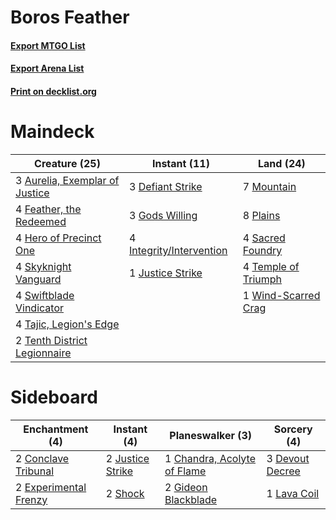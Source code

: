 # Boros Feather

#### [Export MTGO List](../collection/Boros%20Feather/Boros%20Feather.txt)
#### [Export Arena List](../collection/Boros%20Feather/Boros%20Feather_arena.txt)
#### [Print on decklist.org](http://decklist.org/?deckmain=3%09Aurelia,%20Exemplar%20of%20Justice%0A3%09Defiant%20Strike%0A4%09Feather,%20the%20Redeemed%0A3%09Gods%20Willing%0A4%09Hero%20of%20Precinct%20One%0A4%09Integrity/Intervention%0A1%09Justice%20Strike%0A7%09Mountain%0A8%09Plains%0A4%09Sacred%20Foundry%0A4%09Skyknight%20Vanguard%0A4%09Swiftblade%20Vindicator%0A4%09Tajic,%20Legion's%20Edge%0A4%09Temple%20of%20Triumph%0A2%09Tenth%20District%20Legionnaire%0A1%09Wind-Scarred%20Crag&deckside=1%09Chandra,%20Acolyte%20of%20Flame%0A2%09Conclave%20Tribunal%0A3%09Devout%20Decree%0A2%09Experimental%20Frenzy%0A2%09Gideon%20Blackblade%0A2%09Justice%20Strike%0A1%09Lava%20Coil%0A2%09Shock)
# Maindeck

|                                              Creature (25)                                              |                                           Instant (11)                                            |                                          Land (24)                                           |
|---------------------------------------------------------------------------------------------------------|---------------------------------------------------------------------------------------------------|----------------------------------------------------------------------------------------------|
|3 [Aurelia, Exemplar of Justice](http://gatherer.wizards.com/Pages/Card/Details.aspx?multiverseid=452903)|3 [Defiant Strike](http://gatherer.wizards.com/Pages/Card/Details.aspx?multiverseid=386515)        |7 [Mountain](http://gatherer.wizards.com/Pages/Card/Details.aspx?multiverseid=439859)         |
|4 [Feather, the Redeemed](http://gatherer.wizards.com/Pages/Card/Details.aspx?multiverseid=461124)       |3 [Gods Willing](http://gatherer.wizards.com/Pages/Card/Details.aspx?multiverseid=442005)          |8 [Plains](http://gatherer.wizards.com/Pages/Card/Details.aspx?multiverseid=439856)           |
|4 [Hero of Precinct One](http://gatherer.wizards.com/Pages/Card/Details.aspx?multiverseid=457155)        |4 [Integrity/Intervention](http://gatherer.wizards.com/Pages/Card/Details.aspx?multiverseid=452977)|4 [Sacred Foundry](http://gatherer.wizards.com/Pages/Card/Details.aspx?multiverseid=405106)   |
|4 [Skyknight Vanguard](http://gatherer.wizards.com/Pages/Card/Details.aspx?multiverseid=466972)          |1 [Justice Strike](http://gatherer.wizards.com/Pages/Card/Details.aspx?multiverseid=452932)        |4 [Temple of Triumph](http://gatherer.wizards.com/Pages/Card/Details.aspx?multiverseid=373560)|
|4 [Swiftblade Vindicator](http://gatherer.wizards.com/Pages/Card/Details.aspx?multiverseid=452953)       |                                                                                                   |1 [Wind-Scarred Crag](http://gatherer.wizards.com/Pages/Card/Details.aspx?multiverseid=405452)|
|4 [Tajic, Legion's Edge](http://gatherer.wizards.com/Pages/Card/Details.aspx?multiverseid=452954)        |                                                                                                   |                                                                                              |
|2 [Tenth District Legionnaire](http://gatherer.wizards.com/Pages/Card/Details.aspx?multiverseid=461149)  |                                                                                                   |                                                                                              |


# Sideboard

|                                        Enchantment (4)                                         |                                        Instant (4)                                        |                                           Planeswalker (3)                                           |                                       Sorcery (4)                                        |
|------------------------------------------------------------------------------------------------|-------------------------------------------------------------------------------------------|------------------------------------------------------------------------------------------------------|------------------------------------------------------------------------------------------|
|2 [Conclave Tribunal](http://gatherer.wizards.com/Pages/Card/Details.aspx?multiverseid=452756)  |2 [Justice Strike](http://gatherer.wizards.com/Pages/Card/Details.aspx?multiverseid=452932)|1 [Chandra, Acolyte of Flame](http://gatherer.wizards.com/Pages/Card/Details.aspx?multiverseid=466880)|3 [Devout Decree](http://gatherer.wizards.com/Pages/Card/Details.aspx?multiverseid=466767)|
|2 [Experimental Frenzy](http://gatherer.wizards.com/Pages/Card/Details.aspx?multiverseid=452849)|2 [Shock](http://gatherer.wizards.com/Pages/Card/Details.aspx?multiverseid=129732)         |2 [Gideon Blackblade](http://gatherer.wizards.com/Pages/Card/Details.aspx?multiverseid=463943)        |1 [Lava Coil](http://gatherer.wizards.com/Pages/Card/Details.aspx?multiverseid=452858)    |

